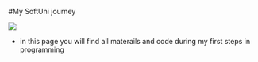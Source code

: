 #My SoftUni journey  

![](https://upload.wikimedia.org/wikipedia/commons/thumb/archive/7/76/20171030100647%21Logo_Software_University_%28SoftUni%29_-_blue.png/120px-Logo_Software_University_%28SoftUni%29_-_blue.png)

* in this page you will find all materails and code during my first steps in programming  
